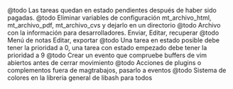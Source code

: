 @todo Las tareas quedan en estado pendientes después de haber sido pagadas.
@todo Eliminar variables de configuración mt_archivo_html, mt_archivo_pdf, mt_archivo_cvs y dejarlo en un directorio
@todo Archivo con la información para desarrolladores. Enviar, Editar, recuperar
@todo Menú de notas Editar, exportar 
@todo Una tarea en estado posible debe tener la prioridad a 0, una tarea con estado empezado debe tener la prioridad a 9
@todo Crear un evento que compruebe buffers de vim abiertos antes de cerrar movimiento
@todo Acciones de plugins o complementos fuera de magtrabajos, pasarlo a eventos
@todo Sistema de colores en la libreria general de libash para todos


